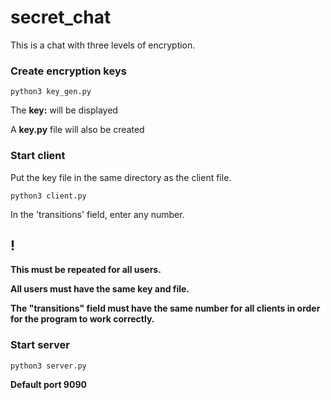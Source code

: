 # secret_chat
This is a chat with three levels of encryption.

### Сreate encryption keys
```
python3 key_gen.py
```

The __key:__ will be displayed

A __key.py__ file will also be created

### Start client

Put the key file in the same directory as the client file.

```
python3 client.py
```

In the 'transitions' field, enter any number.

## __!__
__This must be repeated for all users.__

__All users must have the same key and file.__

__The "transitions" field must have the same number for all clients in order for the program to work correctly.__

### Start server
```
python3 server.py
```

__Default port 9090__

